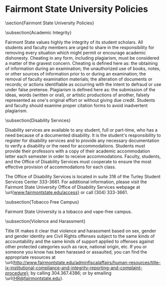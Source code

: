 # Fairmont State University Policies

\section{Fairmont State University Policies}

\subsection{Academic Integrity}

Fairmont State values highly the integrity of its student scholars. All students and faculty members are urged to share in the responsibility for removing every situation which might permit or encourage academic dishonesty. Cheating in any form, including plagiarism, must be considered a matter of the gravest concern. Cheating is defined here as: the obtaining of information during an examination; the unauthorized use of books, notes, or other sources of information prior to or during an examination; the removal of faculty examination materials; the alteration of documents or records; or actions identifiable as occurring with the intent to defraud or use under false pretense. Plagiarism is defined here as: the submission of the ideas, words (written or oral), or artistic productions of another, falsely represented as one's original effort or without giving due credit. Students and faculty should examine proper citation forms to avoid inadvertent plagiarism.

\subsection{Disability Services}

Disability services are available to any student, full or part-time, who has a need because of a documented disability. It is the student's responsibility to register for disability services and to provide any necessary documentation to verify a disability or the need for accommodations. Students must provide their professors with a copy of their academic accommodation letter each semester in order to receive accommodations. Faculty, students, and the Office of Disability Services must cooperate to ensure the most effective provision of accommodations for each class.

The Office of Disability Services is located in suite 316 of the Turley Student Services Center 333-3661. For additional information, please visit the Fairmont State University Office of Disability Services webpage at \url{www.fairmontstate.edu/access} or call (304) 333-3661.

\subsection{Tobacco Free Campus}

Fairmont State University is a tobacco and vape-free campus.

\subsection{Violence and Harassment}

Title IX makes it clear that violence and harassment based on sex, gender and gender identity are Civil Rights offenses subject to the same kinds of accountability and the same kinds of support applied to offenses against other protected categories such as race, national origin, etc. If you or someone you know has been harassed or assaulted, you can find the appropriate resources at \url{http://www.fairmontstate.edu/adminfiscalaffairs/human-resources/title-ix-institutional-compliance-and-integrity-reporting-and-complaint-procedure}; by calling 304.367.4386; or by emailing \url{HR@fairmontstate.edu}.
